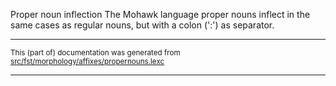 Proper noun inflection
The Mohawk language proper nouns inflect in the same cases as regular
nouns, but with a colon (':') as separator.

* * *

<small>This (part of) documentation was generated from [src/fst/morphology/affixes/propernouns.lexc](https://github.com/giellalt/lang-moh/blob/main/src/fst/morphology/affixes/propernouns.lexc)</small>

---

